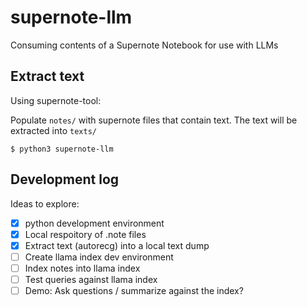 # supernote-llm

Consuming contents of a Supernote Notebook for use with LLMs

## Extract text

Using supernote-tool:

Populate `notes/` with supernote files that contain text. The text will be
extracted into `texts/`
```
$ python3 supernote-llm
```

## Development log

Ideas to explore:
- [x] python development environment
- [x] Local respoitory of .note files
- [x] Extract text (autorecg) into a local text dump
- [ ] Create llama index dev environment
- [ ] Index notes into llama index
- [ ] Test queries against llama index
- [ ] Demo: Ask questions / summarize against the index?
